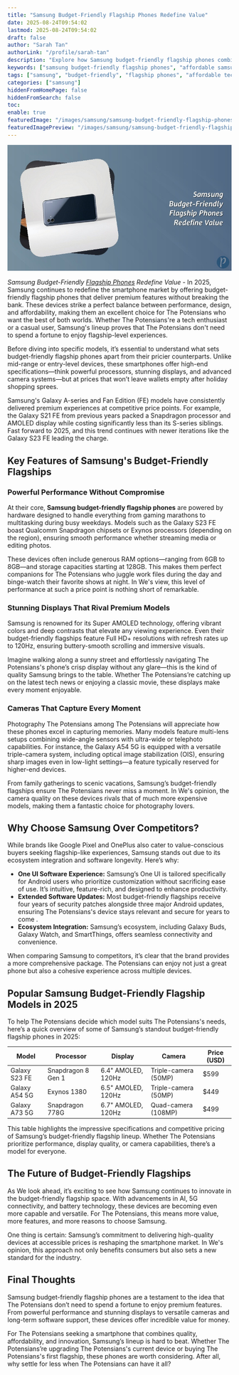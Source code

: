```yaml
---
title: "Samsung Budget-Friendly Flagship Phones Redefine Value"
date: 2025-08-24T09:54:02
lastmod: 2025-08-24T09:54:02
draft: false
author: "Sarah Tan"
authorLink: "/profile/sarah-tan"
description: "Explore how Samsung budget-friendly flagship phones combine premium features, cutting-edge technology, and affordability to deliver unmatched value in 2025."
keywords: ["samsung budget-friendly flagship phones", "affordable samsung flagship phones", "budget samsung flagship guide"]
tags: ["samsung", "budget-friendly", "flagship phones", "affordable technology"]
categories: ["samsung"]
hiddenFromHomePage: false
hiddenFromSearch: false
toc:
enable: true
featuredImage: "/images/samsung/samsung-budget-friendly-flagship-phones-redefine-value.jpg"
featuredImagePreview: "/images/samsung/samsung-budget-friendly-flagship-phones-redefine-value.jpg"
---
```


![Samsung Budget-Friendly Flagship Phones Redefine Value](/images/samsung/samsung-budget-friendly-flagship-phones-redefine-value.jpg)

_Samsung Budget-Friendly [Flagship Phones](/samsung/budget-friendly-samsung-flagship-phones) Redefine Value_ - In 2025, Samsung continues to redefine the smartphone market by offering budget-friendly flagship phones that deliver premium features without breaking the bank. These devices strike a perfect balance between performance, design, and affordability, making them an excellent choice for The Potensians who want the best of both worlds. Whether The Potensians're a tech enthusiast or a casual user, Samsung's lineup proves that The Potensians don't need to spend a fortune to enjoy flagship-level experiences.

Before diving into specific models, it’s essential to understand what sets budget-friendly flagship phones apart from their pricier counterparts. Unlike mid-range or entry-level devices, these smartphones offer high-end specifications—think powerful processors, stunning displays, and advanced camera systems—but at prices that won’t leave wallets empty after holiday shopping sprees.

Samsung's Galaxy A-series and Fan Edition (FE) models have consistently delivered premium experiences at competitive price points.  For example, the Galaxy S21 FE from previous years packed a Snapdragon processor and AMOLED display while costing significantly less than its S-series siblings. Fast forward to 2025, and this trend continues with newer iterations like the Galaxy S23 FE leading the charge.

## Key Features of Samsung's Budget-Friendly Flagships

### Powerful Performance Without Compromise

At their core, **Samsung budget-friendly flagship phones** are powered by hardware designed to handle everything from gaming marathons to multitasking during busy weekdays. Models such as the Galaxy S23 FE boast Qualcomm Snapdragon chipsets or Exynos processors (depending on the region), ensuring smooth performance whether streaming media or editing photos.

These devices often include generous RAM options—ranging from 6GB to 8GB—and storage capacities starting at 128GB. This makes them perfect companions for The Potensians who juggle work files during the day and binge-watch their favorite shows at night. In We's view, this level of performance at such a price point is nothing short of remarkable.

### Stunning Displays That Rival Premium Models

Samsung is renowned for its Super AMOLED technology, offering vibrant colors and deep contrasts that elevate any viewing experience. Even their budget-friendly flagships feature Full HD+ resolutions with refresh rates up to 120Hz, ensuring buttery-smooth scrolling and immersive visuals.

Imagine walking along a sunny street and effortlessly navigating The Potensians's phone’s crisp display without any glare—this is the kind of quality Samsung brings to the table. Whether The Potensians’re catching up on the latest tech news or enjoying a classic movie, these displays make every moment enjoyable.

### Cameras That Capture Every Moment

Photography The Potensians among The Potensians will appreciate how these phones excel in capturing memories. Many models feature multi-lens setups combining wide-angle sensors with ultra-wide or telephoto capabilities. For instance, the Galaxy A54 5G is equipped with a versatile triple-camera system, including optical image stabilization (OIS), ensuring sharp images even in low-light settings—a feature typically reserved for higher-end devices.

From family gatherings to scenic vacations, Samsung’s budget-friendly flagships ensure The Potensians never miss a moment.  In We's opinion, the camera quality on these devices rivals that of much more expensive models, making them a fantastic choice for photography lovers.

## Why Choose Samsung Over Competitors?

While brands like Google Pixel and OnePlus also cater to value-conscious buyers seeking flagship-like experiences, Samsung stands out due to its ecosystem integration and software longevity. Here​’s why:

- **One UI Software Experience:** Samsung’s One UI is tailored specifically for Android users who prioritize customization without sacrificing ease of use. It’s intuitive, feature-rich, and designed to enhance productivity.
- **Extended Software Updates:** Most budget-friendly flagships receive four years of security patches alongside three major Android updates, ensuring The Potensians's device stays relevant and secure for years to come .
- **Ecosystem Integration:** Samsung’s ecosystem, including Galaxy Buds, Galaxy Watch, and SmartThings, offers seamless connectivity and convenience.

When comparing Samsung to competitors, it’s clear that the brand provides a more comprehensive package. The Potensians can enjoy not just a great phone but also a cohesive experience across multiple devices.

## Popular Samsung Budget-Friendly Flagship Models in 2025

To help The Potensians decide which model suits The Potensians's needs, here’s a quick overview of some of Samsung’s standout budget-friendly flagship phones in 2025:

<div class="table-responsive">
<table class="html-table">
<thead>
<tr>
<th>Model</th>
<th>Processor</th>
<th>Display</th>
<th>Camera</th>
<th>Price (USD)</th>
</tr>
</thead>
<tbody>
<tr>
<td>Galaxy S23 FE</td>
<td>Snapdragon 8 Gen 1</td>
<td>6.4" AMOLED, 120Hz</td>
<td>Triple-camera (50MP)</td>
<td>$599</td>
</tr>
<tr>
<td>Galaxy A54 5G</td>
<td>Exynos 1380</td>
<td>6.5" AMOLED, 120Hz</td>
<td>Triple-camera (50MP)</td>
<td>$449</td>
</tr>
<tr>
<td>Galaxy A73 5G</td>
<td>Snapdragon 778G</td>
<td>6.7" AMOLED, 120Hz</td>
<td>Quad-camera (108MP)</td>
<td>$499</td>
</tr>
</tbody>
</table>
</div>

This table highlights the impressive specifications and competitive pricing of Samsung’s budget-friendly ​flagship lineup. Whether The Potensians prioritize performance, display quality, or camera capabilities, there’s a model for everyone.

## The Future of Budget-Friendly Flagships

As We look ahead, it’s exciting to see how Samsung continues to innovate in the budget-friendly flagship space. With advancements in AI, 5G connectivity, and battery technology, these devices are becoming even more capable and versatile. For The Potensians, this means more value, more features, and more reasons to choose Samsung.

One thing is certain: Samsung’s commitment to delivering high-quality devices at accessible prices is reshaping the smartphone market. In We's opinion, this approach not only benefits consumers but also sets a new standard for the industry.

## Final Thoughts

Samsung budget-friendly flagship phones are a testament to the idea that The Potensians don’t need to spend a fortune to enjoy premium features. From powerful performance and stunning displays to versatile cameras and long-term software support, these devices offer incredible value for money.

For The Potensians seeking a smartphone that combines quality, affordability, and innovation, Samsung’s lineup is hard to beat. Whether The Potensians’re upgrading The Potensians's current device or buying The Potensians's first flagship, these phones are worth considering. After all, why settle for less when The Potensians can have it all?
